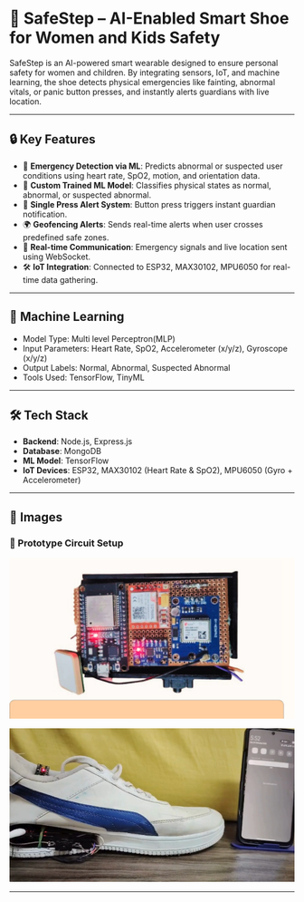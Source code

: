 # 👟 SafeStep – AI-Enabled Smart Shoe for Women and Kids Safety

SafeStep is an AI-powered smart wearable designed to ensure personal safety for women and children. By integrating sensors, IoT, and machine learning, the shoe detects physical emergencies like fainting, abnormal vitals, or panic button presses, and instantly alerts guardians with live location.

---

## 🔒 Key Features

- 📡 **Emergency Detection via ML**: Predicts abnormal or suspected user conditions using heart rate, SpO2, motion, and orientation data.
- 🧠 **Custom Trained ML Model**: Classifies physical states as normal, abnormal, or suspected abnormal.
- 🔘 **Single Press Alert System**: Button press triggers instant guardian notification.
- 🌍 **Geofencing Alerts**: Sends real-time alerts when user crosses predefined safe zones.
- 🔄 **Real-time Communication**: Emergency signals and live location sent using WebSocket.
- 🛠️ **IoT Integration**: Connected to ESP32, MAX30102, MPU6050 for real-time data gathering.

---

## 🧠 Machine Learning

- Model Type: Multi level Perceptron(MLP)
- Input Parameters: Heart Rate, SpO2, Accelerometer (x/y/z), Gyroscope (x/y/z)
- Output Labels: Normal, Abnormal, Suspected Abnormal
- Tools Used: TensorFlow, TinyML

- ---

## 🛠️ Tech Stack

- **Backend**: Node.js, Express.js
- **Database**: MongoDB
- **ML Model**: TensorFlow
- **IoT Devices**: ESP32, MAX30102 (Heart Rate & SpO2), MPU6050 (Gyro + Accelerometer)

---

## 📸 Images

### 🧩 Prototype Circuit Setup
![Prototype Circuit](imgs/1.jpg)

![Geofencing Demo](imgs/v1.png)


---
